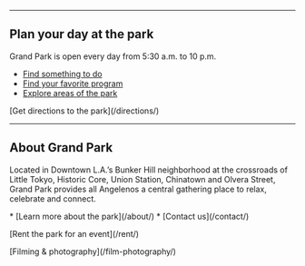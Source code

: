 
* * *

## Plan your day at <span class="avoid-break">the park</span>

Grand Park is open every day from 5:30 a.m. to 10 p.m.

<nav markdown="1">

* [Find something to do](/events/)
* [Find your favorite program](/programs/)
* [Explore areas of the park](/areas/)

</nav>

<p class="action" markdown="1">
[Get directions to the park](/directions/)
</p>

* * *

## About <span class="avoid-break">Grand Park</span>

Located in Downtown L.A.’s Bunker Hill neighborhood at the crossroads of Little Tokyo, Historic Core, Union Station, Chinatown and Olvera Street, Grand Park provides all Angelenos a central gathering place to relax, celebrate and connect. 

<nav markdown="1">
* [Learn more about the park](/about/)
* [Contact us](/contact/)
</nav>

<p class="action" markdown="1">
[Rent the park for an event](/rent/)
</p>

<p class="action" markdown="1">
[Filming & photography](/film-photography/)
</p>
